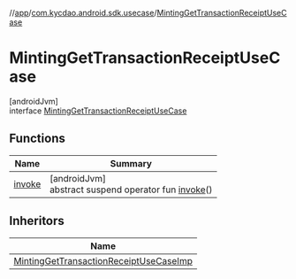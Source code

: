 //[app](../../../index.md)/[com.kycdao.android.sdk.usecase](../index.md)/[MintingGetTransactionReceiptUseCase](index.md)

# MintingGetTransactionReceiptUseCase

[androidJvm]\
interface [MintingGetTransactionReceiptUseCase](index.md)

## Functions

| Name | Summary |
|---|---|
| [invoke](invoke.md) | [androidJvm]<br>abstract suspend operator fun [invoke](invoke.md)() |

## Inheritors

| Name |
|---|
| [MintingGetTransactionReceiptUseCaseImp](../-minting-get-transaction-receipt-use-case-imp/index.md) |
